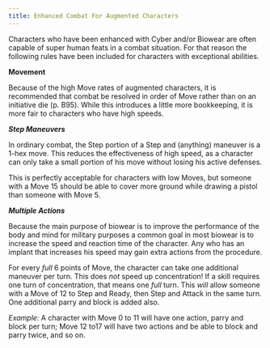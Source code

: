 ```yaml
---
title: Enhanced Combat For Augmented Characters
---
```

Characters who have been enhanced with Cyber and/or Biowear are often capable of super human feats in a combat situation. For that reason the following rules have been included for characters with exceptional abilities.

**Movement**

Because of the high Move rates of augmented characters, it is recommended that combat be resolved in order of Move rather than on an initiative die (p. B95). While this introduces a little more bookkeeping, it is more fair to characters who have high speeds.

**_Step Maneuvers_**

In ordinary combat, the Step portion of a Step and (anything) maneuver is a 1-hex move. This reduces the effectiveness of high speed, as a character can only take a small portion of his move without losing his active defenses.

This is perfectly acceptable for characters with low Moves, but someone with a Move 15 should be able to cover more ground while drawing a pistol than someone with Move 5.

**_Multiple Actions_**

Because the main purpose of biowear is to improve the performance of the body and mind for military purposes a common goal in most biowear is to increase the speed and reaction time of the character. Any who has an implant that increases his speed may gain extra actions from the procedure.

For every _full_ 6 points of Move, the character can take one additional maneuver per turn. This does _not_ speed up concentration! If a skill requires one turn of concentration, that means one _full_ turn. This _will_ allow someone with a Move of 12 to Step and Ready, then Step and Attack in the same turn. One additional parry and block is added also.

_Example:_ A character with Move 0 to 11 will have one action, parry and block per turn; Move 12 to17 will have two actions and be able to block and parry twice, and so on.
